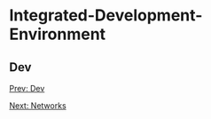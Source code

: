 # Integrated-Development-Environment
## Dev

[](.md)

[Prev: Dev](Dev.md)

[Next: Networks](Networks.md)
